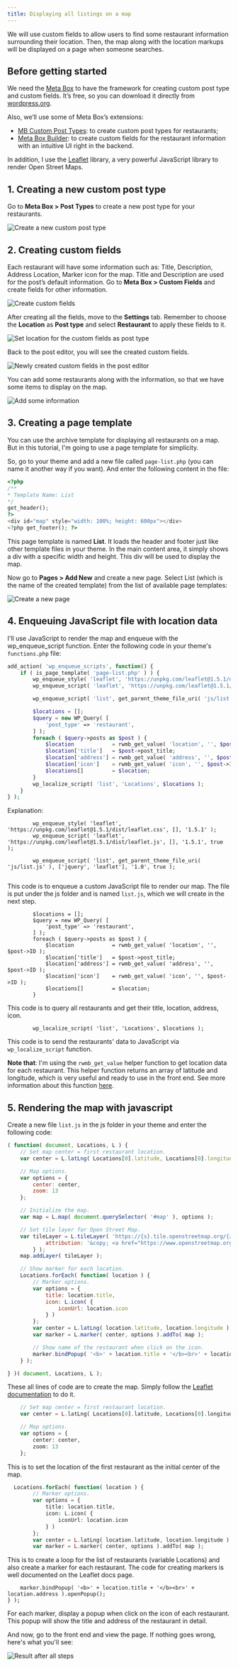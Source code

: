 ```yaml
---
title: Displaying all listings on a map
---
```


We will use custom fields to allow users to find some restaurant information surrounding their location. Then, the map along with the location markups will be displayed on a page when someone searches.

## Before getting started

We need the [Meta Box](https://metabox.io) to have the framework for creating custom post type and custom fields. It’s free, so you can download it directly from [wordpress.org](https://wordpress.org/plugins/meta-box/).

Also, we’ll use some of Meta Box’s extensions:

* [MB Custom Post Types](https://metabox.io/plugins/custom-post-type/): to create custom post types for restaurants;
* [Meta Box Builder](https://metabox.io/plugins/meta-box-builder/): to create custom fields for the restaurant information with an intuitive UI right in the backend.

In addition, I use the [Leaflet](https://leafletjs.com/) library, a very powerful JavaScript library to render Open Street Maps.

## 1. Creating a new custom post type

Go to **Meta Box > Post Types** to create a new post type for your restaurants.

![Create a new custom post type](https://i.imgur.com/B3a64Yj.png)

## 2. Creating custom fields

Each restaurant will have some information such as: Title, Description, Address Location, Marker icon for the map. Title and Description are used for the post’s default information. 
Go to **Meta Box > Custom Fields** and create fields for other information.

![Create custom fields](https://i.imgur.com/IW13Uac.png)

After creating all the fields, move to the **Settings** tab. Remember to choose the **Location** as **Post type** and select **Restaurant** to apply these fields to it.

![Set location for the custom fields as post type](https://i.imgur.com/vZYacpY.png)

Back to the post editor, you will see the created custom fields.

![Newly created custom fields in the post editor](https://i.imgur.com/g8H4T22.png)

You can add some restaurants along with the information, so that we have some items to display on the map.

![Add some information](https://i.imgur.com/EHBQJSo.png)

## 3. Creating a page template

You can use the archive template for displaying all restaurants on a map. But in this tutorial, I'm going to use a page template for simplicity.

So, go to your theme and add a new file called `page-list.php` (you can name it another way if you want). And enter the following content in the file:

```php
<?php
/**
* Template Name: List
*/
get_header();
?>
<div id="map" style="width: 100%; height: 600px"></div>
<?php get_footer(); ?>
```

This page template is named **List**. It loads the header and footer just like other template files in your theme. In the main content area, it simply shows a div with a specific width and height. This div will be used to display the map.

Now go to **Pages > Add New** and create a new page. Select List (which is the name of the created template) from the list of available page templates:

![Create a new page](https://i.imgur.com/Ryo4eec.png)

## 4. Enqueuing JavaScript file with location data

I'll use JavaScript to render the map and enqueue with the wp_enqueue_script function.
Enter the following code in your theme's `functions.php` file:

```php
add_action( 'wp_enqueue_scripts', function() {
    if ( is_page_template( 'page-list.php' ) ) {
        wp_enqueue_style( 'leaflet', 'https://unpkg.com/leaflet@1.5.1/dist/leaflet.css', [], '1.5.1' );
        wp_enqueue_script( 'leaflet', 'https://unpkg.com/leaflet@1.5.1/dist/leaflet.js', [], '1.5.1', true );

        wp_enqueue_script( 'list', get_parent_theme_file_uri( 'js/list.js' ), ['jquery', 'leaflet'], '1.0', true );

        $locations = [];
        $query = new WP_Query( [
            'post_type' => 'restaurant',
        ] );
        foreach ( $query->posts as $post ) {
            $location            = rwmb_get_value( 'location', '', $post->ID );
            $location['title']   = $post->post_title;
            $location['address'] = rwmb_get_value( 'address', '', $post->ID );
            $location['icon']    = rwmb_get_value( 'icon', '', $post->ID );
            $locations[]         = $location;
        }
        wp_localize_script( 'list', 'Locations', $locations );
    }
} );
```
Explanation: 

```
        wp_enqueue_style( 'leaflet', 'https://unpkg.com/leaflet@1.5.1/dist/leaflet.css', [], '1.5.1' );
        wp_enqueue_script( 'leaflet', 'https://unpkg.com/leaflet@1.5.1/dist/leaflet.js', [], '1.5.1', true );

        wp_enqueue_script( 'list', get_parent_theme_file_uri( 'js/list.js' ), ['jquery', 'leaflet'], '1.0', true );
        
 ```

This code is to enqueue a custom JavaScript file to render our map. The file is put under the js folder and is named `list.js`, which we will create in the next step.

```
        $locations = [];
        $query = new WP_Query( [
            'post_type' => 'restaurant',
        ] );
        foreach ( $query->posts as $post ) {
            $location            = rwmb_get_value( 'location', '', $post->ID );
            $location['title']   = $post->post_title;
            $location['address'] = rwmb_get_value( 'address', '', $post->ID );
            $location['icon']    = rwmb_get_value( 'icon', '', $post->ID );
            $locations[]         = $location;
        }
```
This code is to query all restaurants and get their title, location, address, icon.

```
        wp_localize_script( 'list', 'Locations', $locations );
```
This code is to send the restaurants' data to JavaScript via `wp_localize_script` function.

**Note that**: I'm using the `rwmb_get_value` helper function to get location data for each restaurant. This helper function returns an array of latitude and longitude, which is very useful and ready to use in the front end. See more information about this function [here](https://docs.metabox.io/rwmb-get-value/).

## 5. Rendering the map with javascript

Create a new file `list.js` in the js folder in your theme and enter the following code:

```js
( function( document, Locations, L ) {
    // Set map center = first restaurant location.
    var center = L.latLng( Locations[0].latitude, Locations[0].longitude );

    // Map options.
    var options = {
        center: center,
        zoom: 13
    };

    // Initialize the map.
    var map = L.map( document.querySelector( '#map' ), options );

    // Set tile layer for Open Street Map.
    var tileLayer = L.tileLayer( 'https://{s}.tile.openstreetmap.org/{z}/{x}/{y}.png', {
            attribution: '&copy; <a href="https://www.openstreetmap.org/copyright">OpenStreetMap</a> contributors'
        } );
    map.addLayer( tileLayer );

    // Show marker for each location.
    Locations.forEach( function( location ) {
        // Marker options.
        var options = {
            title: location.title,
            icon: L.icon( {
                iconUrl: location.icon
            } )
        };
        var center = L.latLng( location.latitude, location.longitude )
        var marker = L.marker( center, options ).addTo( map );

        // Show name of the restaurant when click on the icon.
        marker.bindPopup( '<b>' + location.title + '</b><br>' + location.address ).openPopup();
    } );

} )( document, Locations, L );

```
These all lines of code are to create the map. Simply follow the [Leaflet documentation](https://leafletjs.com/examples/quick-start/) to do it.

```php
    // Set map center = first restaurant location.
    var center = L.latLng( Locations[0].latitude, Locations[0].longitude );

    // Map options.
    var options = {
        center: center,
        zoom: 13
    };
```
This is to set the location of the first restaurant as the initial center of the map.
```php
  Locations.forEach( function( location ) {
        // Marker options.
        var options = {
            title: location.title,
            icon: L.icon( {
                iconUrl: location.icon
            } )
        };
        var center = L.latLng( location.latitude, location.longitude )
        var marker = L.marker( center, options ).addTo( map );
```

This is to create a loop for the list of restaurants (variable Locations) and also create a marker for each restaurant. The code for creating markers is well documented on the Leaflet docs page.

        marker.bindPopup( '<b>' + location.title + '</b><br>' + location.address ).openPopup();
    } );

For each marker, display a popup when click on the icon of each restaurant. This popup will show the title and address of the restaurant in detail.

And now, go to the front end and view the page. If nothing goes wrong, here's what you'll see:

![Result after all steps](https://i.imgur.com/mei6SSd.png)

